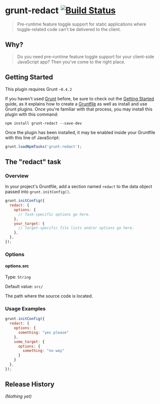 # grunt-redact [![Build Status](https://travis-ci.org/carlosaml/grunt-redact.png?branch=master)](https://travis-ci.org/carlosaml/grunt-redact)

> Pre-runtime feature toggle support for static applications where toggle-related code can't be delivered to the client.

## Why?

> Do you need pre-runtime feature toggle support for your client-side JavaScript app? Then you've come to the right place.

## Getting Started
This plugin requires Grunt `~0.4.2`

If you haven't used [Grunt](http://gruntjs.com/) before, be sure to check out the [Getting Started](http://gruntjs.com/getting-started) guide, as it explains how to create a [Gruntfile](http://gruntjs.com/sample-gruntfile) as well as install and use Grunt plugins. Once you're familiar with that process, you may install this plugin with this command:

```shell
npm install grunt-redact --save-dev
```

Once the plugin has been installed, it may be enabled inside your Gruntfile with this line of JavaScript:

```js
grunt.loadNpmTasks('grunt-redact');
```

## The "redact" task

### Overview
In your project's Gruntfile, add a section named `redact` to the data object passed into `grunt.initConfig()`.

```js
grunt.initConfig({
  redact: {
    options: {
      // Task-specific options go here.
    },
    your_target: {
      // Target-specific file lists and/or options go here.
    },
  },
});
```

### Options

#### options.src

Type: `String`

Default value: `src/`

The path where the source code is located.

### Usage Examples

```js
grunt.initConfig({
  redact: {
    options: {
      something: "yes please"
    },
    some_target: {
      options: {
        something: "no way"
      }
    }
  },
});
```

## Release History
_(Nothing yet)_
